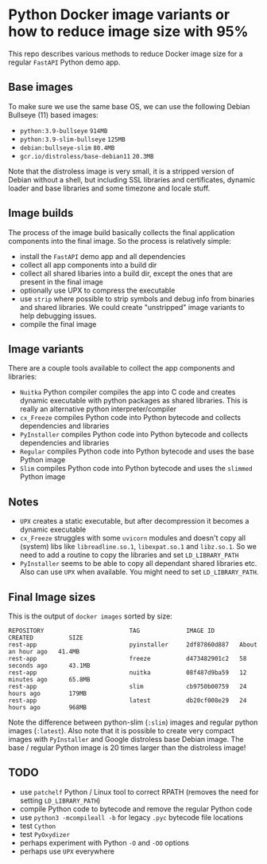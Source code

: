 # Python Docker image variants or how to reduce image size with 95%
This repo describes various methods to reduce Docker image size for a regular `FastAPI` Python demo app.

## Base images
To make sure we use the same base OS, we can use the following Debian Bullseye (11) based images:
* `python:3.9-bullseye` `914MB`
* `python:3.9-slim-bullseye` `125MB`
* `debian:bullseye-slim` `80.4MB`
* `gcr.io/distroless/base-debian11` `20.3MB`

Note that the distroless image is very small, it is a stripped version of Debian without a shell,
but including SSL libraries and certificates, dynamic loader and base libraries and some timezone and
locale stuff.

## Image builds
The process of the image build basically collects the final application components into the final image.
So the process is relatively simple:
* install the `FastAPI` demo app and all dependencies
* collect all app components into a build dir
* collect all shared libaries into a build dir, except the ones that are present in the final image
* optionally use UPX to compress the executable
* use `strip` where possible to strip symbols and debug info from binaries and shared libraries. We could create
"unstripped" image variants to help debugging issues.
* compile the final image

## Image variants
There are a couple tools available to collect the app components and libraries:
* `Nuitka` Python compiler compiles the app into C code and creates dynamic executable with python packages as shared
libraries. This is really an alternative python interpreter/compiler
* `cx_Freeze` compiles Python code into Python bytecode and collects dependencies and libraries
* `PyInstaller` compiles Python code into Python bytecode and collects dependencies and libraries
* `Regular` compiles Python code into Python bytecode and uses the base Python image
* `Slim` compiles Python code into Python bytecode and uses the `slimmed` Python image

## Notes
* `UPX` creates a static executable, but after decompression it becomes a dynamic
executable
* `cx_Freeze` struggles with some `uvicorn` modules and doesn't copy all (system)
libs like `libreadline.so.1`, `libexpat.so.1` and `libz.so.1`. So we need to add
a routine to copy the libraries and set `LD_LIBRARY_PATH`
* `PyInstaller` seems to be able to copy all dependant shared libraries etc. Also
can use `UPX` when available. You might need to set `LD_LIBRARY_PATH`.

## Final Image sizes
This is the output of `docker images` sorted by size:
```
REPOSITORY                        TAG             IMAGE ID       CREATED          SIZE
rest-app                          pyinstaller     2df87860d887   About an hour ago   41.4MB
rest-app                          freeze          d473482901c2   58 seconds ago      43.1MB
rest-app                          nuitka          08f487d9ba59   12 minutes ago      65.8MB
rest-app                          slim            cb9750b00759   24 hours ago        179MB
rest-app                          latest          db20cf008e29   24 hours ago        968MB
```
Note the difference between python-slim (`:slim`) images and regular python
images (`:latest`).
Also note that it is possible to create very compact images with `PyInstaller` and
Google distroless base Debian image. The base / regular Python image is 20 times larger than
the distroless image!

## TODO
* use `patchelf` Python / Linux tool to correct RPATH (removes the need for setting `LD_LIBRARY_PATH`)
* compile Python code to bytecode and remove the regular Python code
* use `python3 -mcompileall -b` for legacy `.pyc` bytecode file locations
* test `Cython`
* test `PyOxydizer`
* perhaps experiment with Python `-O` and `-OO` options
* perhaps use `UPX` everywhere
